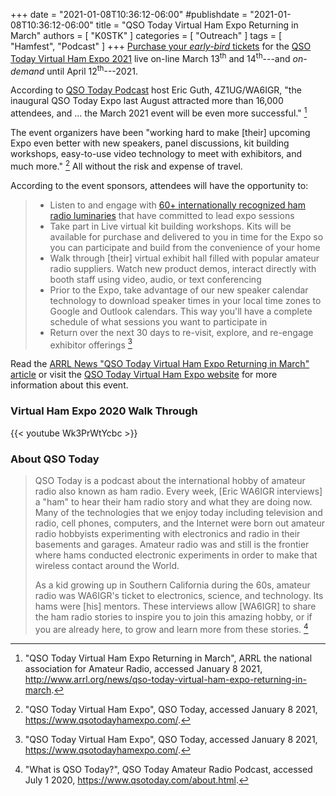 +++
date = "2021-01-08T10:36:12-06:00"
#publishdate = "2021-01-08T10:36:12-06:00"
title = "QSO Today Virtual Ham Expo Returning in March"
authors = [ "K0STK" ]
categories = [ "Outreach" ]
tags = [ "Hamfest", "Podcast" ]
+++
[Purchase your *early-bird* tickets](https://www.qsotodayhamexpo.com/tickets.html#!/~/)
for the
[QSO Today Virtual Ham Expo 2021](https://www.qsotodayhamexpo.com/)
live on-line March 13<sup>th</sup> and
14<sup>th</sup>---and *on-demand* until April 12<sup>th</sup>---2021.

According to [QSO Today Podcast](https://www.qsotoday.com/)
host Eric Guth, 4Z1UG/WA6IGR, "the inaugural QSO Today Expo last August
attracted more than 16,000 attendees, and ... the March 2021 event will
be even more successful." [^3]

[^3]: "QSO Today Virtual Ham Expo Returning in March", ARRL the national association for Amateur Radio, accessed January 8 2021, http://www.arrl.org/news/qso-today-virtual-ham-expo-returning-in-march.

The event organizers have been "working hard to make [their] upcoming
Expo even better with new speakers, panel discussions, kit building
workshops, easy-to-use video technology to meet with exhibitors, and
much more." [^1] All without the risk and expense of travel.

<!--more-->

According to the event sponsors, attendees will have the opportunity to:

> * Listen to and engage with [60+ internationally recognized ham radio luminaries](https://www.qsotodayhamexpo.com/speakers.html) that have committed to lead expo sessions
> * Take part in Live virtual kit building workshops.  Kits will be available for purchase and delivered to you in time for the Expo so you can participate and build from the convenience of your home
> * Walk through [their] virtual exhibit hall filled with popular amateur radio suppliers.  Watch new product demos, interact directly with booth staff using video, audio, or text conferencing
> * Prior to the Expo, take advantage of our new speaker calendar technology to download speaker times in your local time zones to Google and Outlook calendars. This way you'll have a complete schedule of what sessions you want to participate in
> * Return over the next 30 days to re-visit, explore, and re-engage exhibitor offerings [^1]

[^1]: "QSO Today Virtual Ham Expo", QSO Today, accessed January 8 2021, https://www.qsotodayhamexpo.com/.

Read the
[ARRL News "QSO Today Virtual Ham Expo Returning in March" article](http://www.arrl.org/news/qso-today-virtual-ham-expo-returning-in-march)
or visit the
[QSO Today Virtual Ham Expo website](https://www.qsotodayhamexpo.com/)
for more information about this event.

### Virtual Ham Expo 2020 Walk Through

{{< youtube Wk3PrWtYcbc >}}

### About QSO Today

>QSO Today is a podcast about the international hobby of amateur radio
>also known as ham radio. Every week, [Eric WA6IGR interviews] a "ham"
>to hear their ham radio story and what they are doing now. Many of
>the technologies that we enjoy today including television and radio,
>cell phones, computers, and the Internet were born out amateur radio
>hobbyists experimenting with electronics and radio in their basements
>and garages. Amateur radio was and still is the frontier where hams
>conducted electronic experiments in order to make that wireless contact
>around the World.
>
>As a kid growing up in Southern California during the 60s, amateur radio was
>WA6IGR's ticket to electronics, science, and technology.  Its hams were [his] mentors.
>These interviews allow [WA6IGR] to share the ham radio stories to inspire you to
>join this amazing hobby, or if you are already here, to grow and learn more
>from these stories. [^2]

[^2]: "What is QSO Today?", QSO Today Amateur Radio Podcast, accessed July 1 2020, https://www.qsotoday.com/about.html.

